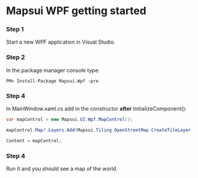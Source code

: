 
# Mapsui WPF getting started

### Step 1
Start a new WPF application in Visual Studio.

### Step 2
In the package manager console type:
```console
PM> Install-Package Mapsui.Wpf -pre
```

### Step 4
In MainWindow.xaml.cs add in the constructor **after** InitializeComponent():

```csharp
var mapControl = new Mapsui.UI.Wpf.MapControl();

mapControl.Map?.Layers.Add(Mapsui.Tiling.OpenStreetMap.CreateTileLayer());

Content = mapControl;
```

### Step 4
Run it and you should see a map of the world.
